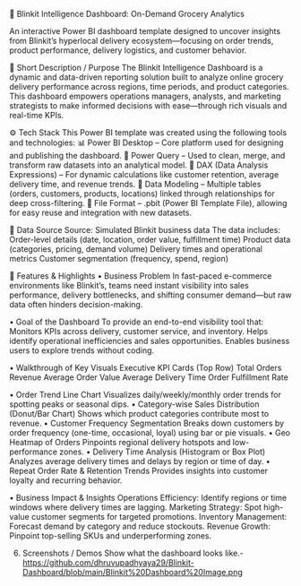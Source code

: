 🛒 Blinkit Intelligence Dashboard: On-Demand Grocery Analytics

An interactive Power BI dashboard template designed to uncover insights from Blinkit’s hyperlocal delivery ecosystem—focusing on order trends, product performance, delivery logistics, and customer behavior.

📌 Short Description / Purpose
The Blinkit Intelligence Dashboard is a dynamic and data-driven reporting solution built to analyze online grocery delivery performance across regions, time periods, and product categories. This dashboard empowers operations managers, analysts, and marketing strategists to make informed decisions with ease—through rich visuals and real-time KPIs.

⚙️ Tech Stack
This Power BI template was created using the following tools and technologies:
📊 Power BI Desktop – Core platform used for designing and publishing the dashboard.
🧼 Power Query – Used to clean, merge, and transform raw datasets into an analytical model.
🧠 DAX (Data Analysis Expressions) – For dynamic calculations like customer retention, average delivery time, and revenue trends.
🧩 Data Modeling – Multiple tables (orders, customers, products, locations) linked through relationships for deep cross-filtering.
📁 File Format – .pbit (Power BI Template File), allowing for easy reuse and integration with new datasets.

📂 Data Source
Source: Simulated Blinkit business data
The data includes:
Order-level details (date, location, order value, fulfillment time)
Product data (categories, pricing, demand volume)
Delivery times and operational metrics
Customer segmentation (frequency, spend, region)

🌟 Features & Highlights
• Business Problem
In fast-paced e-commerce environments like Blinkit’s, teams need instant visibility into sales performance, delivery bottlenecks, and shifting consumer demand—but raw data often hinders decision-making.

• Goal of the Dashboard
To provide an end-to-end visibility tool that:
Monitors KPIs across delivery, customer service, and inventory.
Helps identify operational inefficiencies and sales opportunities.
Enables business users to explore trends without coding.

• Walkthrough of Key Visuals
Executive KPI Cards (Top Row)
Total Orders
Revenue
Average Order Value
Average Delivery Time
Order Fulfillment Rate

• Order Trend Line Chart
Visualizes daily/weekly/monthly order trends for spotting peaks or seasonal dips.
• Category-wise Sales Distribution (Donut/Bar Chart)
Shows which product categories contribute most to revenue.
• Customer Frequency Segmentation
Breaks down customers by order frequency (one-time, occasional, loyal) using bar or pie visuals.
• Geo Heatmap of Orders
Pinpoints regional delivery hotspots and low-performance zones.
• Delivery Time Analysis (Histogram or Box Plot)
Analyzes average delivery times and delays by region or time of day.
• Repeat Order Rate & Retention Trends
Provides insights into customer loyalty and recurring behavior.

• Business Impact & Insights
Operations Efficiency: Identify regions or time windows where delivery times are lagging.
Marketing Strategy: Spot high-value customer segments for targeted promotions.
Inventory Management: Forecast demand by category and reduce stockouts.
Revenue Growth: Pinpoint top-selling SKUs and underperforming zones.

6. Screenshots / Demos
Show what the dashboard looks like.- https://github.com/dhruvupadhyaya29/Blinkit-Dashboard/blob/main/Blinkit%20Dashboard%20Image.png
